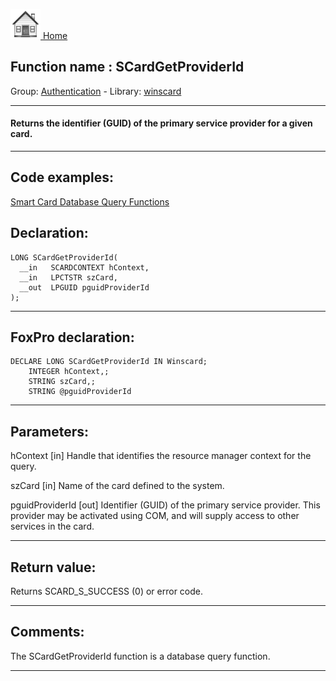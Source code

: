 [<img src="../../images/home.png"> Home ](https://github.com/VFPX/Win32API)  

## Function name : SCardGetProviderId
Group: [Authentication](../../functions_group.md#Authentication)  -  Library: [winscard](../../../libraries.md#winscard)  
***  


#### Returns the identifier (GUID) of the primary service provider for a given card.
***  


## Code examples:
[Smart Card Database Query Functions](../../samples/sample_539.md)  

## Declaration:
```foxpro  
LONG SCardGetProviderId(
  __in   SCARDCONTEXT hContext,
  __in   LPCTSTR szCard,
  __out  LPGUID pguidProviderId
);  
```  
***  


## FoxPro declaration:
```foxpro  
DECLARE LONG SCardGetProviderId IN Winscard;
	INTEGER hContext,;
	STRING szCard,;
	STRING @pguidProviderId  
```  
***  


## Parameters:
hContext [in]
Handle that identifies the resource manager context for the query.

szCard [in]
Name of the card defined to the system.

pguidProviderId [out]
Identifier (GUID) of the primary service provider. This provider may be activated using COM, and will supply access to other services in the card.  
***  


## Return value:
Returns SCARD_S_SUCCESS (0) or error code.  
***  


## Comments:
The SCardGetProviderId function is a database query function.  
  
***  

